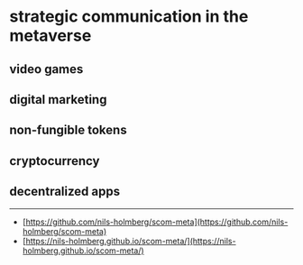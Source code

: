 # strategic communication in the metaverse 

## video games

## digital marketing

## non-fungible tokens

## cryptocurrency

## decentralized apps

---
- [https://github.com/nils-holmberg/scom-meta](https://github.com/nils-holmberg/scom-meta)
- [https://nils-holmberg.github.io/scom-meta/](https://nils-holmberg.github.io/scom-meta/)


